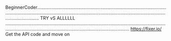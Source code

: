 BeginnerCoder..........................................................................................................................................................................................................................................................
TRY vS ALLLLLL ............................................................................................................................................................................................................................
https://fixer.io/     Get the API code and move on
